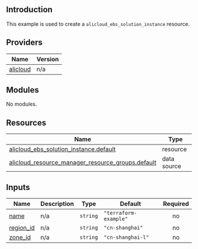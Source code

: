 ## Introduction

This example is used to create a `alicloud_ebs_solution_instance` resource.

<!-- BEGIN_TF_DOCS -->
## Providers

| Name | Version |
|------|---------|
| <a name="provider_alicloud"></a> [alicloud](#provider\_alicloud) | n/a |

## Modules

No modules.

## Resources

| Name | Type |
|------|------|
| [alicloud_ebs_solution_instance.default](https://registry.terraform.io/providers/aliyun/alicloud/latest/docs/resources/ebs_solution_instance) | resource |
| [alicloud_resource_manager_resource_groups.default](https://registry.terraform.io/providers/aliyun/alicloud/latest/docs/data-sources/resource_manager_resource_groups) | data source |

## Inputs

| Name | Description | Type | Default | Required |
|------|-------------|------|---------|:--------:|
| <a name="input_name"></a> [name](#input\_name) | n/a | `string` | `"terraform-example"` | no |
| <a name="input_region_id"></a> [region\_id](#input\_region\_id) | n/a | `string` | `"cn-shanghai"` | no |
| <a name="input_zone_id"></a> [zone\_id](#input\_zone\_id) | n/a | `string` | `"cn-shanghai-l"` | no |
<!-- END_TF_DOCS -->    